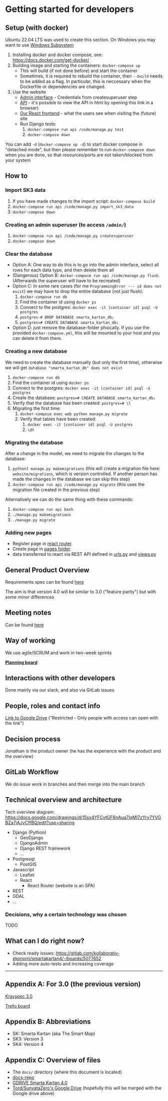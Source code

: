 # Getting started for developers

## Setup (with docker)

Ubuntu 22.04 LTS was used to create this section. On Windows you may want to use [Windows Subsystem](https://en.wikipedia.org/wiki/Windows_Subsystem_for_Linux)

1. Installing docker and docker compose, see: https://docs.docker.com/get-docker/
1. Building image and starting the containers: `docker-compose up`
   * This will build (if not done before) and start the container
   * Sometimes, it is required to rebuild the container, then `--build` needs to be added as a flag. In particular, this is neccessary when the Dockerfile or dependencies are changed.
1. Use the website
   * [Admin interface](http://localhost/admin/) - Credentials from createsuperuser step
   * [API](http://localhost/api/) - it's possible to view the API in html by opening this link in a browser)
   * [Our React frontend](http://localhost/) - what the users see when visiting the (future) site
   * Run Django tests:
     1. `docker-compose run api /code/manage.py test`
     1. `docker-compose down`

You can add `-d` (`docker-compose up -d`) to start docker compose in "detached mode", but then please remember to run `docker-compose down` when you are done, so that resources/ports are not taken/blocked from your system

## How to

### Import SK3 data

1. If you have made changes to the import script: `docker-compose build`
1. `docker-compose run api /code/manage.py import_sk3_data`
1. `docker-compose down`

### Creating an admin superuser (to access `/admin/`)

1. `docker-compose run api /code/manage.py createsuperuser`
1. `docker-compose down`

### Clear the database

* Option A: One way to do this is to go into the admin interface, select all rows for each data type, and then delete them all
* (Dangerous) Option B: `docker-compose run api /code/manage.py flush`. (Afterwards the superuser will have to be recreated)
* Option C: In some rare cases (for me `ProgrammingError --- id does not exist`) we may have to drop the entire database (not just flush):
  1. `docker-compose run db`
  1. Find the container id using `docker ps`
  1. Connect to the postgres: `docker exec -it [container id] psql -U postgres`
  1. `postgres-# DROP DATABASE smarta_kartan_db;`
  1. `postgres=# CREATE DATABASE smarta_kartan_db;`
* Option D: just remove the database-folder phsically. If you use the provided `docker-compose.yml`, this will be mounted to your host and you can delete it from there.

### Creating a new database

We need to create the database manually (but only the first time), otherwise we will get `database "smarta_kartan_db" does not exist`
1. `docker-compose run db`
1. Find the container id using `docker ps`
1. Connect to the postgres: `docker exec -it [container id] psql -U postgres`
1. Create the database: `postgres=# CREATE DATABASE smarta_kartan_db;`
1. Verify that the database has been created: `postgres=# \l`
1. Migrating the first time:
   1. `docker-compose exec web python manage.py migrate`
   1. Verify that tables have been created:
      1. `docker exec -it [container id] psql -U postgres`
      1. `\dt`

### Migrating the database

After a change in the model, we need to migrate the changes to the database:

1. `python3 manage.py makemigrations` (this will create a migration file here: `website/migrations`, which is version controlled. If another person has made the changes in the database we can skip this step)
1. `docker-compose run api /code/manage.py migrate` (this uses the migration file created in the previous step)

Alternatively we can do the same thing with these commands:

1. `docker-compose run api bash`
1. `./manage.py makemigrations`
1. `./manage.py migrate`

### Adding new pages

- Register page in [react router](https://gitlab.com/kollaborativ-ekonomi/smartakartan4/-/blob/main/react-frontend/src/App.js).
- Create page in [pages folder](https://gitlab.com/kollaborativ-ekonomi/smartakartan4/-/tree/main/react-frontend/src/pages).
- data transferred to react via REST API defined in [urls.py](https://gitlab.com/kollaborativ-ekonomi/smartakartan4/-/blob/main/smartakartan4/urls.py) and [views.py](https://gitlab.com/kollaborativ-ekonomi/smartakartan4/-/blob/main/website/views.py)


## General Product Overview

Requirements spec can be found [here](https://gitlab.com/kollaborativ-ekonomi/docs/-/blob/main/smarta-kartan-req-spec.md)

The aim is that version 4.0 will be similar to 3.0 ("feature parity") but with some minor differences

## Meeting notes

Can be found [here](https://drive.google.com/drive/folders/1gr585Yq0tNy16csVm5dar_Ub2rE7hnvL)

## Way of working

We use agile/SCRUM and work in two-week sprints

**[Planning board](https://gitlab.com/kollaborativ-ekonomi/smartakartan4/-/boards/5077759)**

## Interactions with other developers

Done mainly via our slack, and also via GitLab issues

## People, roles and contact info

[Link to Google Drive](https://docs.google.com/spreadsheets/d/1JJy8dElqG6_5EAk4F8F5O_uArkIzjXly7_qbCxSe8UI) ("Restricted - Only people with access can open with the link")

## Decision process

Jonathan is the product owner (he has the experience with the product and the overview)

## GitLab Workflow

We do issue work in branches and then merge into the main branch

## Technical overview and architecture

Tech overview diagram: https://docs.google.com/drawings/d/15sx4YFCvtGF8nAua7IqMI7zYry7YVGBZa7iAJvCffBQ/edit?usp=sharing

* Django (Python)
  * GeoDjango
  * DjangoAdmin
  * Django REST framework
  * ...
* Postgresql
  * PostGIS
* Javascript
  * Leaflet
  * React
    * React Router (website is an SPA)
* REST
* GDAL
* ...

### Decisions, why a certain technology was chosen

TODO

## What can I do right now?

* Check ready issues: https://gitlab.com/kollaborativ-ekonomi/smartakartan4/-/boards/5077652
* Adding more auto-tests and increasing coverage


***

## Appendix A: For 3.0 (the previous version)

[Kravspec 3.0](https://docs.google.com/document/d/1MerETncgN8kq5oeXADo5M_3h4R3SN-02BW9_AoC-X7c/edit)

[Trello board](https://trello.com/b/5rDw6kzZ/sk-30-development)

## Appendix B: Abbreviations

* SK: Smarta Kartan (aka The Smart Map)
* SK3: Version 3
* SK4: Version 4

## Appendix C: Overview of files

* The `docs/` directory (where this document is located)
* [docs-repo](https://gitlab.com/kollaborativ-ekonomi/docs/)
* [GDRIVE Smarta Kartan 4.0](https://drive.google.com/drive/folders/15xD7PqmqnNJkf_RsjQqBVDT2auBkkfuN)
* [Tord/SunyataZero's Google Drive](https://drive.google.com/drive/u/0/folders/1c3vxplDZns8zA4BI6KdN6nwKnsjJA2cJ) (hopefully this will be merged with the Google drive above)
